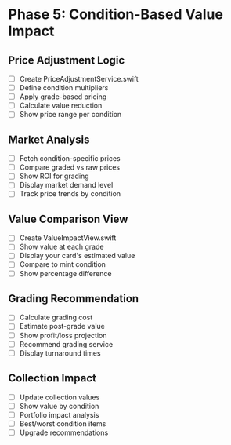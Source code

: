 # Phase 5: Condition-Based Value Impact

## Price Adjustment Logic
- [ ] Create PriceAdjustmentService.swift
- [ ] Define condition multipliers
- [ ] Apply grade-based pricing
- [ ] Calculate value reduction
- [ ] Show price range per condition

## Market Analysis
- [ ] Fetch condition-specific prices
- [ ] Compare graded vs raw prices
- [ ] Show ROI for grading
- [ ] Display market demand level
- [ ] Track price trends by condition

## Value Comparison View
- [ ] Create ValueImpactView.swift
- [ ] Show value at each grade
- [ ] Display your card's estimated value
- [ ] Compare to mint condition
- [ ] Show percentage difference

## Grading Recommendation
- [ ] Calculate grading cost
- [ ] Estimate post-grade value
- [ ] Show profit/loss projection
- [ ] Recommend grading service
- [ ] Display turnaround times

## Collection Impact
- [ ] Update collection values
- [ ] Show value by condition
- [ ] Portfolio impact analysis
- [ ] Best/worst condition items
- [ ] Upgrade recommendations